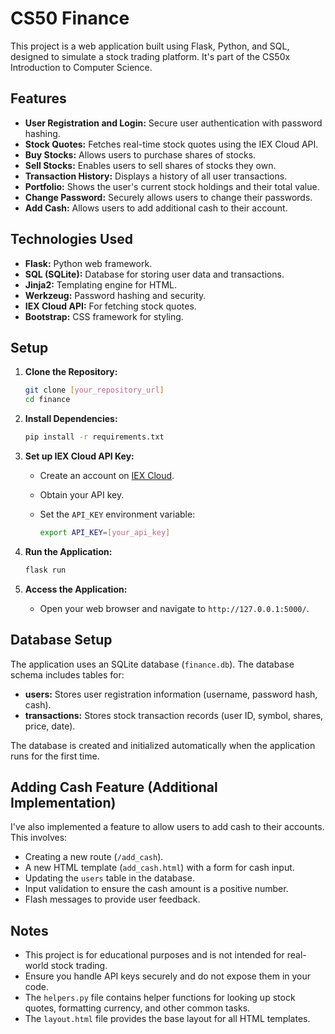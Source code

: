 # CS50 Finance

This project is a web application built using Flask, Python, and SQL, designed to simulate a stock trading platform. It's part of the CS50x Introduction to Computer Science.

## Features

* **User Registration and Login:** Secure user authentication with password hashing.
* **Stock Quotes:** Fetches real-time stock quotes using the IEX Cloud API.
* **Buy Stocks:** Allows users to purchase shares of stocks.
* **Sell Stocks:** Enables users to sell shares of stocks they own.
* **Transaction History:** Displays a history of all user transactions.
* **Portfolio:** Shows the user's current stock holdings and their total value.
* **Change Password:** Securely allows users to change their passwords.
* **Add Cash:** Allows users to add additional cash to their account.

## Technologies Used

* **Flask:** Python web framework.
* **SQL (SQLite):** Database for storing user data and transactions.
* **Jinja2:** Templating engine for HTML.
* **Werkzeug:** Password hashing and security.
* **IEX Cloud API:** For fetching stock quotes.
* **Bootstrap:** CSS framework for styling.

## Setup

1.  **Clone the Repository:**

    ```bash
    git clone [your_repository_url]
    cd finance
    ```

2.  **Install Dependencies:**

    ```bash
    pip install -r requirements.txt
    ```

3.  **Set up IEX Cloud API Key:**

    * Create an account on [IEX Cloud](https://iexcloud.io/).
    * Obtain your API key.
    * Set the `API_KEY` environment variable:

        ```bash
        export API_KEY=[your_api_key]
        ```

4.  **Run the Application:**

    ```bash
    flask run
    ```

5.  **Access the Application:**

    * Open your web browser and navigate to `http://127.0.0.1:5000/`.

## Database Setup

The application uses an SQLite database (`finance.db`). The database schema includes tables for:

* **users:** Stores user registration information (username, password hash, cash).
* **transactions:** Stores stock transaction records (user ID, symbol, shares, price, date).

The database is created and initialized automatically when the application runs for the first time.

## Adding Cash Feature (Additional Implementation)

I've also implemented a feature to allow users to add cash to their accounts. This involves:

* Creating a new route (`/add_cash`).
* A new HTML template (`add_cash.html`) with a form for cash input.
* Updating the `users` table in the database.
* Input validation to ensure the cash amount is a positive number.
* Flash messages to provide user feedback.

## Notes

* This project is for educational purposes and is not intended for real-world stock trading.
* Ensure you handle API keys securely and do not expose them in your code.
* The `helpers.py` file contains helper functions for looking up stock quotes, formatting currency, and other common tasks.
* The `layout.html` file provides the base layout for all HTML templates.

